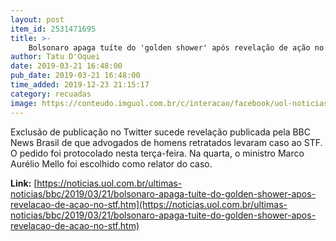```yaml
---
layout: post
item_id: 2531471695
title: >-
    Bolsonaro apaga tuíte do 'golden shower' após revelação de ação no STF
author: Tatu D'Oquei
date: 2019-03-21 16:48:00
pub_date: 2019-03-21 16:48:00
time_added: 2019-12-23 21:15:17
category: recuadas
image: https://conteudo.imguol.com.br/c/interacao/facebook/uol-noticias-600px.jpg
---
```


Exclusão de publicação no Twitter sucede revelação publicada pela BBC News Brasil de que advogados de homens retratados levaram caso ao STF. O pedido foi protocolado nesta terça-feira. Na quarta, o ministro Marco Aurélio Mello foi escolhido como relator do caso.

**Link:** [https://noticias.uol.com.br/ultimas-noticias/bbc/2019/03/21/bolsonaro-apaga-tuite-do-golden-shower-apos-revelacao-de-acao-no-stf.htm](https://noticias.uol.com.br/ultimas-noticias/bbc/2019/03/21/bolsonaro-apaga-tuite-do-golden-shower-apos-revelacao-de-acao-no-stf.htm)

